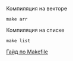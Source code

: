 Компиляция на векторе
```
make arr
```
Компиляция на списке
```
make list
```
[Гайд по Makefile](https://github.com/Klavishnik/How-to-compile-project/blob/main/docks/Makefiles.md)
